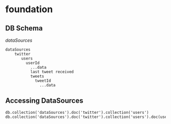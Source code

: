 # foundation

## DB Schema

_dataSources_

```
dataSources
    twitter
       users
         userId
           ...data
           last tweet received
           tweets
             tweetId
               ...data
```

## Accessing DataSources

```
db.collection('dataSources').doc('twitter').collection('users')
db.collection('dataSources').doc('twitter').collection('users').doc(userId).collection(tweets).document(tweetId)
```
